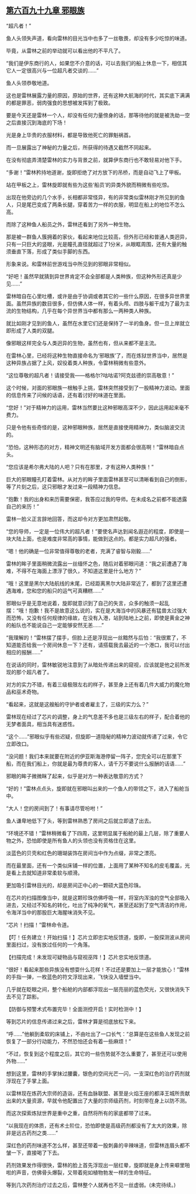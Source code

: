 ## [第六百九十九章 邪眼族](https://www.xxbiquge.com/11_11222/8991191.html)


  “超凡者！”

  鱼人头领失声道，看向雷林的目光当中也多了一丝敬畏，却没有多少吃惊的味道。

  毕竟，从雷林之前的举动就可以看出他的不平凡了。

  “我们是伊东商行的人，如果您不介意的话，可以去我们的船上休息一下，相信其它人一定很高兴与一位超凡者交谈的……”

  鱼人头领恭敬地道。

  这也是雷林展露力量的原因，原始的世界，还有这种大航海的时代，其实底下满满的都是罪恶，弱肉强食的思想被发挥到了极致。

  要是今天还是雷林一个人，却没有任何力量傍身的话，那等待他的就是被洗劫一空之后直接沉到海底的下场！

  光是身上华贵的衣服材料，都是导致他死亡的罪魁祸首。

  而一旦展露出了神秘的力量之后，所获得的待遇又截然不同起来。

  在没有彻底弄清楚雷林的实力与背景之前，就算伊东商行也不敢轻易对他下手。

  “多谢！”雷林矜持地道谢，旋即拒绝了对方放下的吊桥，而是自动飞上了甲板。

  站在甲板之上，雷林旋即就有些为这些‘船员’的异类外貌而稍微有些吃惊。

  出现在他旁边的几个水手，长相都非常怪异，有的非常类似雷林刚才所见到的鱼人，只是尾巴变成了两条长腿，穿着苦力一样的衣服，明显在船上的地位不怎么高。

  而除了这种鱼人船员之外，雷林还看到了另外一种生物。

  那是被一群鱼人簇拥着的家伙，看起来地位比较高，但外形已经和普通人类迥异，只有一只巨大的竖眼，光是瞳孔直径就超过了1分米，从眼眶周围，还有大量的触须垂直下落，形成了类似手脚的东西。

  形象来说。和雷林前世游戏当中所见到的邪眼非常相似。

  “好吧！虽然早就猜到异世界肯定不会全部都是人类种族，但这种外形还真是少见……”

  雷林暗自在心里吐槽，或许是由于协调或者其它的一些什么原因，在很多异世界里面。虽然异族的数目很多，但仿佛人体一样，有着头颅、四肢与躯干成为了最为主流的生物结构，几乎在每个异世界当中都有那么一两种类人种族。

  就比如刚才见到的鱼人，虽然在水里它们还是保持了一半的鱼身。但一旦上岸就立即形成了人类的双腿。

  像邪眼这样完全与人类迥异的生物，虽然也有，但从来都不是主流。

  在雷林心里，已经将这种生物直接命名为‘邪眼族’了，而在炼狱世界当中，居然是这种异族占据了上风，奴役着类人种族，令雷林稍微有些意外。

  “这位尊敬的超凡者！请接受我——格格尔?咕咕诺?阿克兹德的崇高敬意！”

  这个时候，对面的邪眼族一根触手上挑，雷林突然接受到了一股精神力波动。里面的信息传来了问候的话语，还有着讨好的味道在里面。

  “您好！”对于精神力的运用，雷林当然要比这种邪眼高深不少，因此运用起来毫不费力。

  只是令他有些奇怪的是，这种邪眼种族，居然是直接使用精神力，类似脑波交流的。

  “恐怕，这种形态的对方，精神文明还有脑域开发方面都会很高啊！”雷林暗自点头。

  “您应该是希尔弗大陆的人吧？只有在那里，才有这种人类种族！”

  巨大的邪眼瞳孔盯着雷林。从对方的眸子里面雷林甚至可以清晰看到自己的倒影，等了片刻之后，这只邪眼才发过来一段精神力信息。

  “抱歉！我的出身和来历需要保密，我答应过我的导师。在未成名之前都不能透露自己的来历！”

  雷林一脸义正言辞地回答，而这却令对方更加肃然起敬。

  “您的导师，一定是一位伟大的超凡者！”要使名声达到闻名遐迩的程度，即使是一块大陆上面，也是难度非常高的事情，能做到这点的。都是实力超凡的强者。

  “嗯！他的确是一位非常值得尊敬的老者，充满了睿智与刚毅……”

  雷林的眸子里面稍微流露出一丝缅怀之色，随后对着邪眼问道：“我之前遭遇了海难，不得不在海面上漂浮了很久，不知道这里是什么地方？”

  “哦！这里是黑尔大陆航线的末尾，已经距离黑尔大陆非常近了，都到了这里还遭遇海难，您和您的船只的运气可真糟糕……”

  邪眼似乎是无意地说着，旋即就意识到了自己的失言，众多的触须一起乱摆：“哦！抱歉！我不是故意这么说的，实在是大海当中的风暴还有猛兽太过强大而恐怖，又没有任何规律的缘故，在没有入港，站到陆地上之前，即使是黄金之神的船队也不能说自己一定能够安然无恙……”

  “我理解的！”雷林摆了摆手，但脸上还是浮现出一丝黯然与后怕：“我很累了，不知道能否给我一个房间休息一下？还有，请搭载我去最近的一个港口，我可以付出相应的报酬……”

  在说话的同时，雷林敏锐地注意到了从暗处传递出来的窥视，应该就是他之前所发现的那个超凡者了。

  对方的实力不错，有着三级极限左右的样子，甚至身上还有着几件大威力的魔化物品和巫术奇物。

  “看起来，这就是这艘船的守护者或者雇主了，三级的实力么？”

  雷林现在经过了芯片的调整，身上的气息差不多也是三级左右的样子，配合着他的无梦者面具，相当具有迷惑性。

  “这个……”邪眼似乎有些迟疑，但旋即一道隐秘的精神力波动就传递了过来，令它立即改口。

  “没问题！我们本来就要在附近的伊亚斯海港停留一阵子，您完全可以在那里下船，而在我们船上，你就是最为尊贵的客人，请千万不要说什么报酬的话语……”

  邪眼的眸子微微眯了起来，似乎是对方一种表达敬意的方式？

  “好的！”雷林点点头，旋即就在邪眼叫出来的一个鱼人的带领之下，进入了船舱当中。

  “大人！您的房间到了！有事请尽管吩咐！”

  鱼人谦卑地低下了头，等到雷林熟悉了房间之后就立即退了出去。

  “环境还不错！”雷林稍微看了下四周，这里明显属于船舱的最上几层，除了重要人物之外，恐怕即使是所有鱼人的头领也没有资格住在这里。

  淡蓝色的贝壳和红色的珊瑚装饰在房间当中作为点缀，非常之漂亮。

  而在最里面，还有一个类似床铺一样的位置，上面用了某种不知名的皮毛覆盖，光是看上去就知道非常柔软与顺滑。

  更加吸引雷林目光的，却是房间正中心的一颗硕大蓝色珍珠。

  在芯片的扫描图像当中，就是这颗珍珠仿佛呼吸一样，将室内浑浊的空气全部吸入进去，又经过不知名的转化，吐出了纯净的氧气，甚至还起到了空气清洁的作用，令海洋当中的那股巨大海腥味消失不见。

  “芯片！扫描！”雷林命令道。

  【叮！任务建立！开始扫描！】芯片立即忠实地反馈道，旋即，一股探测波从房间里面扫过，没有放过任何的一个角落。

  【扫描完成！未发现可疑物品与窥视巫阵！】芯片忠实地反馈道。

  “很好！看起来那些异族没有想耍什么花样！不过还是要加上一层才能放心！”雷林的手指一弹，一枚蓝色的符文浮现出来，飞快没入墙壁当中。

  几乎就在眨眼之间，整个船舱的内部都浮现出一层亮丽的蓝色荧光，又很快消失下去不见了踪影。

  【防御与预警术式布置完毕！全面测控开启！实时检测中！】

  等到芯片的信息传递过来之后，雷林才算是彻底放松下来。

  “呼……”他躺到柔软的床铺上，不由吐出了一口长气：“总算是在这些鱼人发现之前恢复了一部分行动能力，不然恐怕还会有着一些麻烦！”

  “不过，恢复到这个程度之后，其它的一些伤势就不怎么重要了，甚至还可以使用外物……”

  想到这里，雷林的手掌抹过腰囊，银色的空间光芒一闪，一支深红色的治疗药剂就浮现在了手掌上面。

  以雷林现在炼药大宗师的造诣，还有血脉联盟、甚至是火焰王座的都泽王城所贡献出来的大量资源，早就令他配置出了大量的宗师级药剂，时刻带在身上以防不测。

  而这次探索炼狱世界是重中之重，自然将所有的家底都带了过来。

  “以我现在的体质，还有术士阶位，恐怕即使是高级药剂都没有了太大的效果，除非是远古药剂之类……”

  深红色的药剂味道不怎么样，甚至还带着一股刺鼻的辛辣味道，但雷林连眉头都不皱一下，直接喝了下去。

  药剂效果发作得很快，雷林的脸上首先浮现出一层红晕，旋即就是身上传来噼里啪啦的声音，仿佛骨头爆裂，又带着宛如植物勃发一样的生命特征。

  等到几次药剂治疗过去之后，雷林整个人就再也不见一丝虚弱。(未完待续。)
